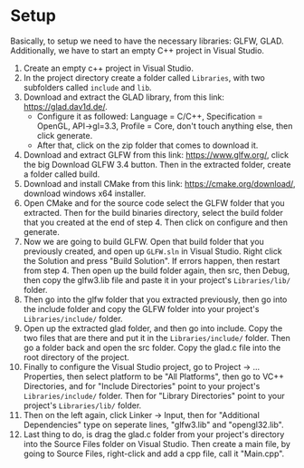 ﻿# Setup

Basically, to setup we need to have the necessary libraries: GLFW, GLAD. Additionally, we have to start an empty C++ project in Visual Studio.

1. Create an empty c++ project in Visual Studio.
2. In the project directory create a folder called `Libraries`, with two subfolders called `include` and `lib`.
3. Download and extract the GLAD library, from this link: https://glad.dav1d.de/.
	- Configure it as followed: Language = C/C++, Specification = OpenGL, API->gl=3.3, Profile = Core, don't touch anything else, then click generate.
	- After that, click on the zip folder that comes to download it.
4. Download and extract GLFW from this link: https://www.glfw.org/, click the big Download GLFW 3.4 button. Then in the extracted folder, create
a folder called build.
5. Download and install CMake from this link: https://cmake.org/download/, download windows x64 installer.
6. Open CMake and for the source code select the GLFW folder that you extracted. Then for the build binaries directory, select the build folder that
you created at the end of step 4. Then click on configure and then generate.
7. Now we are going to build GLFW. Open that build folder that you previously created, and open up `GLFW.sln` in Visual Studio. Right click the Solution
and press "Build Solution". If errors happen, then restart from step 4. Then open up the build folder again, then src, then Debug, then copy the glfw3.lib
file and paste it in your project's `Libraries/lib/` folder.
8. Then go into the glfw folder that you extracted previously, then go into the include folder and copy the GLFW folder into your project's
`Libraries/include/` folder.
9. Open up the extracted glad folder, and then go into include. Copy the two files that are there and put it in the `Libraries/include/` folder. Then
go a folder back and open the src folder. Copy the glad.c file into the root directory of the project.
10. Finally to configure the Visual Studio project, go to Project -> ... Properties, then select platform to be "All Platforms", then go to VC++ Directories,
and for "Include Directories" point to your project's `Libraries/include/` folder. Then for "Library Directories" point to your project's `Libraries/lib/`
folder.
11. Then on the left again, click Linker -> Input, then for "Additional Dependencies" type on seperate lines, "glfw3.lib" and "opengl32.lib".
12. Last thing to do, is drag the glad.c folder from your project's directory into the Source Files folder on Visual Studio. Then create a main file,
by going to Source Files, right-click and add a cpp file, call it "Main.cpp".
